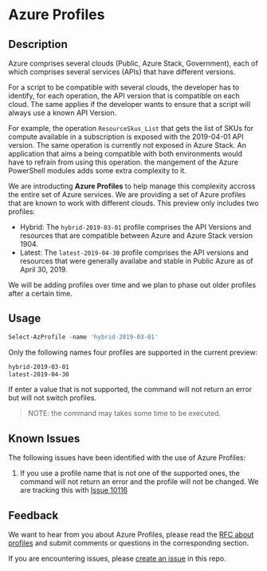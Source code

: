 # Azure Profiles

## Description

Azure comprises several clouds (Public, Azure Stack, Government), each of which comprises several services (APIs) that have different versions.

For a script to be compatible with several clouds, the developer has to identify, for each operation, the API version that is compatible on each cloud. The same applies if the developer wants to ensure that a script will always use a known API Version.

For example, the operation `ResourceSkus_List` that gets the list of SKUs for compute available in a subscription is exposed with the 2019-04-01 API version. The same operation is currently not exposed in Azure Stack. An application that aims a being compatible with both environments would have to refrain from using this operation. the mangement of the Azure PowerShell modules adds some extra complexity to it.

We are introducting **Azure Profiles** to help manage this complexity accross the entire set of Azure services. We are providing a set of Azure profiles that are known to work with different clouds. This preview only includes two profiles:

- Hybrid: The `hybrid-2019-03-01` profile comprises the API Versions and resources that are compatible between Azure and Azure Stack version 1904.
- Latest: The `latest-2019-04-30` profile comprises the API versions and resources that were generally availabe and stable in Public Azure as of April 30, 2019.

We will be adding profiles over time and we plan to phase out older profiles after a certain time.

## Usage

```PowerShell
Select-AzProfile -name 'hybrid-2019-03-01'
```

Only the following names four profiles are supported in the current preview:

```PowerShell
hybrid-2019-03-01
latest-2019-04-30
```

If enter a value that is not supported, the command will not return an error but will not switch profiles.

> NOTE: the command may takes some time to be executed.

## Known Issues

The following issues have been identified with the use of Azure Profiles:

1. If you use a profile name that is not one of the supported ones, the command will not return an error and the profile will not be changed. We are tracking this with [Issue 10116](https://github.com/Azure/azure-powershell/issues/10116)

## Feedback

We want to hear from you about Azure Profiles, please read the [RFC about profiles][RFC0001] and submit comments or questions in the corresponding section.

If you are encountering issues, please [create an issue][GitHubIssues] in this repo.

<!-- References -->

<!-- Local -->
[GitHubIssues]:https://aka.ms/azps4issue
[SendFeedback]:http://aka.ms/azps4feedback
[Features]:documentation/preview/Features.md

[RFC0001]:documentation/RFC/RFC0001-Azure-Profiles.md

<!-- Exteral -->

<!-- Docs -->
[ConnectAzAccount]: https://docs.microsoft.com/en-us/powershell/module/az.accounts/connect-azaccount
